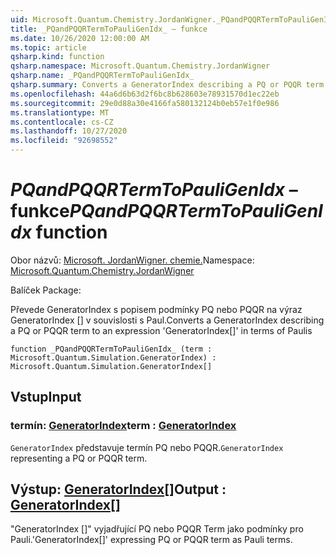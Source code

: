 ```yaml
---
uid: Microsoft.Quantum.Chemistry.JordanWigner._PQandPQQRTermToPauliGenIdx_
title: _PQandPQQRTermToPauliGenIdx_ – funkce
ms.date: 10/26/2020 12:00:00 AM
ms.topic: article
qsharp.kind: function
qsharp.namespace: Microsoft.Quantum.Chemistry.JordanWigner
qsharp.name: _PQandPQQRTermToPauliGenIdx_
qsharp.summary: Converts a GeneratorIndex describing a PQ or PQQR term to an expression 'GeneratorIndex[]' in terms of Paulis
ms.openlocfilehash: 44a6d6b63d2f6bc8b628603e78931570d1ec22eb
ms.sourcegitcommit: 29e0d88a30e4166fa580132124b0eb57e1f0e986
ms.translationtype: MT
ms.contentlocale: cs-CZ
ms.lasthandoff: 10/27/2020
ms.locfileid: "92698552"
---
```

# <a name="_pqandpqqrtermtopauligenidx_-function"></a><span data-ttu-id="e51cd-102">_PQandPQQRTermToPauliGenIdx_ – funkce</span><span class="sxs-lookup"><span data-stu-id="e51cd-102">_PQandPQQRTermToPauliGenIdx_ function</span></span>

<span data-ttu-id="e51cd-103">Obor názvů: [Microsoft. JordanWigner. chemie.](xref:Microsoft.Quantum.Chemistry.JordanWigner)</span><span class="sxs-lookup"><span data-stu-id="e51cd-103">Namespace: [Microsoft.Quantum.Chemistry.JordanWigner](xref:Microsoft.Quantum.Chemistry.JordanWigner)</span></span>

<span data-ttu-id="e51cd-104">Balíček [](https://nuget.org/packages/)</span><span class="sxs-lookup"><span data-stu-id="e51cd-104">Package: [](https://nuget.org/packages/)</span></span>


<span data-ttu-id="e51cd-105">Převede GeneratorIndex s popisem podmínky PQ nebo PQQR na výraz GeneratorIndex [] v souvislosti s Paul.</span><span class="sxs-lookup"><span data-stu-id="e51cd-105">Converts a GeneratorIndex describing a PQ or PQQR term to an expression 'GeneratorIndex[]' in terms of Paulis</span></span>

```qsharp
function _PQandPQQRTermToPauliGenIdx_ (term : Microsoft.Quantum.Simulation.GeneratorIndex) : Microsoft.Quantum.Simulation.GeneratorIndex[]
```


## <a name="input"></a><span data-ttu-id="e51cd-106">Vstup</span><span class="sxs-lookup"><span data-stu-id="e51cd-106">Input</span></span>

### <a name="term--generatorindex"></a><span data-ttu-id="e51cd-107">termín: [GeneratorIndex](xref:Microsoft.Quantum.Simulation.GeneratorIndex)</span><span class="sxs-lookup"><span data-stu-id="e51cd-107">term : [GeneratorIndex](xref:Microsoft.Quantum.Simulation.GeneratorIndex)</span></span>

<span data-ttu-id="e51cd-108">`GeneratorIndex` představuje termín PQ nebo PQQR.</span><span class="sxs-lookup"><span data-stu-id="e51cd-108">`GeneratorIndex` representing a PQ or PQQR term.</span></span>



## <a name="output--generatorindex"></a><span data-ttu-id="e51cd-109">Výstup: [GeneratorIndex](xref:Microsoft.Quantum.Simulation.GeneratorIndex)[]</span><span class="sxs-lookup"><span data-stu-id="e51cd-109">Output : [GeneratorIndex](xref:Microsoft.Quantum.Simulation.GeneratorIndex)[]</span></span>

<span data-ttu-id="e51cd-110">"GeneratorIndex []" vyjadřující PQ nebo PQQR Term jako podmínky pro Pauli.</span><span class="sxs-lookup"><span data-stu-id="e51cd-110">'GeneratorIndex[]' expressing PQ or PQQR term as Pauli terms.</span></span>